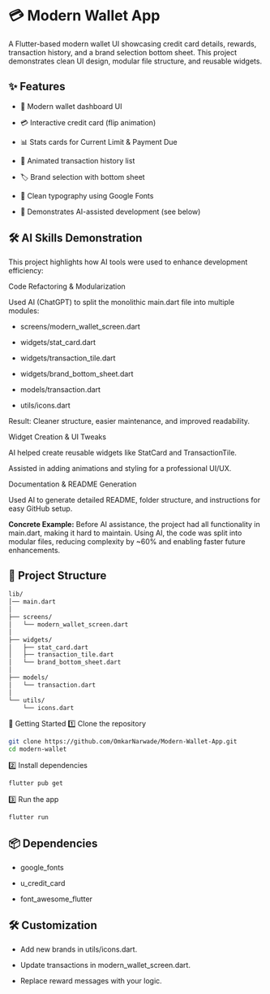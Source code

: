# 💳 Modern Wallet App

A Flutter-based modern wallet UI showcasing credit card details, rewards, transaction history, and a brand selection bottom sheet.
This project demonstrates clean UI design, modular file structure, and reusable widgets.

## ✨ Features

- 📱 Modern wallet dashboard UI

- 💳 Interactive credit card (flip animation)

- 📊 Stats cards for Current Limit & Payment Due

- 🧾 Animated transaction history list

- 🏷️ Brand selection with bottom sheet

- 🎨 Clean typography using Google Fonts

- 🤖 Demonstrates AI-assisted development (see below)

 ## 🛠 AI Skills Demonstration

This project highlights how AI tools were used to enhance development efficiency:

Code Refactoring & Modularization

Used AI (ChatGPT) to split the monolithic main.dart file into multiple modules:

- screens/modern_wallet_screen.dart

- widgets/stat_card.dart

- widgets/transaction_tile.dart

- widgets/brand_bottom_sheet.dart

- models/transaction.dart

- utils/icons.dart

Result: Cleaner structure, easier maintenance, and improved readability.

Widget Creation & UI Tweaks

AI helped create reusable widgets like StatCard and TransactionTile.

Assisted in adding animations and styling for a professional UI/UX.

Documentation & README Generation

Used AI to generate detailed README, folder structure, and instructions for easy GitHub setup.

**Concrete Example:**
Before AI assistance, the project had all functionality in main.dart, making it hard to maintain. Using AI, the code was split into modular files, reducing complexity by ~60% and enabling faster future enhancements.

## 📂 Project Structure

```bash
lib/
│── main.dart
│
├── screens/
│   └── modern_wallet_screen.dart
│
├── widgets/
│   ├── stat_card.dart
│   ├── transaction_tile.dart
│   └── brand_bottom_sheet.dart
│
├── models/
│   └── transaction.dart
│
└── utils/
    └── icons.dart
```

🚀 Getting Started
1️⃣ Clone the repository
```bash
git clone https://github.com/OmkarNarwade/Modern-Wallet-App.git
cd modern-wallet
```

2️⃣ Install dependencies
```bash
flutter pub get
```

3️⃣ Run the app
```bash
flutter run
```

## 📦 Dependencies

- google_fonts

- u_credit_card

- font_awesome_flutter

## 🛠️ Customization

- Add new brands in utils/icons.dart.

- Update transactions in modern_wallet_screen.dart.

- Replace reward messages with your logic.
